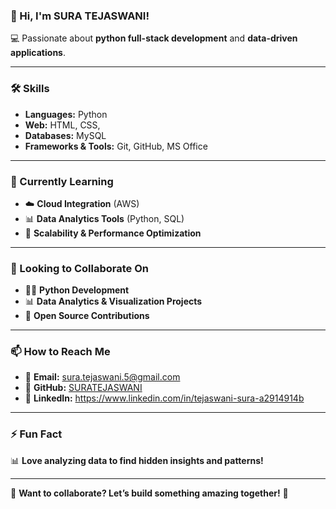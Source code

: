 ### **👋 Hi, I'm SURA TEJASWANI!**  
💻 Passionate about **python full-stack development** and **data-driven applications**.  

---

### **🛠️ Skills**
- **Languages:** Python  
- **Web:** HTML, CSS,  
- **Databases:** MySQL  
- **Frameworks & Tools:** Git, GitHub, MS Office

---

### **🌱 Currently Learning**
- ☁️ **Cloud Integration** (AWS)
- 📊 **Data Analytics Tools** (Python, SQL)
- 🚀 **Scalability & Performance Optimization**

---

### **💞 Looking to Collaborate On**
- 🧑‍💻 **Python Development**
- 📊 **Data Analytics & Visualization Projects**
- 🤝 **Open Source Contributions**

---

### **📫 How to Reach Me**
- 📨 **Email:** sura.tejaswani.5@gmail.com  
- 🔗 **GitHub:** [SURATEJASWANI](https://github.com/STEJA105)  
- 🔗 **LinkedIn:** https://www.linkedin.com/in/tejaswani-sura-a2914914b                            
---

### **⚡ Fun Fact**
📊 **Love analyzing data to find hidden insights and patterns!**  

---

📌 **Want to collaborate? Let’s build something amazing together!** 🚀  
